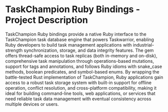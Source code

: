 # TaskChampion Ruby Bindings - Project Description

TaskChampion Ruby bindings provide a native Ruby interface to the TaskChampion task database engine that powers Taskwarrior, enabling Ruby developers to build task management applications with industrial-strength synchronization, storage, and data integrity features. The gem offers thread-safe access to task replicas (both in-memory and on-disk), comprehensive task manipulation through operations-based mutations, support for tags and annotations, and follows Ruby idioms with snake_case methods, boolean predicates, and symbol-based enums. By wrapping the battle-tested Rust implementation of TaskChampion, Ruby applications gain access to a robust task storage system with built-in support for offline operation, conflict resolution, and cross-platform compatibility, making it ideal for building command-line tools, web applications, or services that need reliable task data management with eventual consistency across multiple devices or users.

